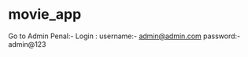 # movie_app
Go to Admin Penal:- Login :
                    username:- admin@admin.com
                    password:- admin@123
